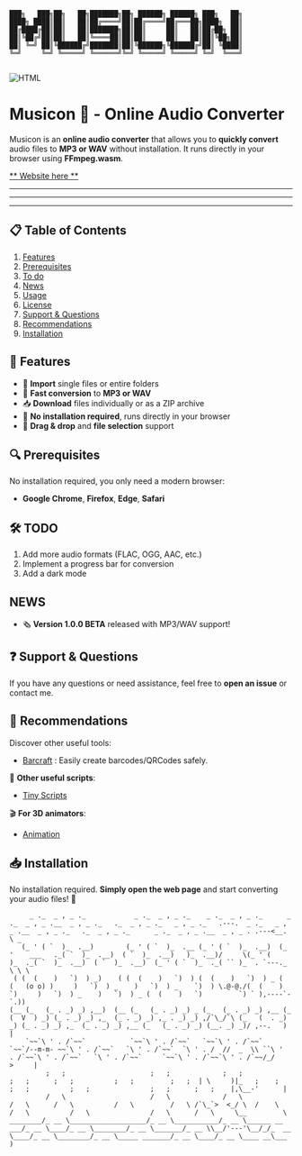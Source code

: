 
```
███╗   ███╗██╗   ██╗███████╗██╗ ██████╗ ██████╗ ███╗   ██╗
████╗ ████║██║   ██║██╔════╝██║██╔════╝██╔═══██╗████╗  ██║
██╔████╔██║██║   ██║███████╗██║██║     ██║   ██║██╔██╗ ██║
██║╚██╔╝██║██║   ██║╚════██║██║██║     ██║   ██║██║╚██╗██║
██║ ╚═╝ ██║╚██████╔╝███████║██║╚██████╗╚██████╔╝██║ ╚████║
╚═╝     ╚═╝ ╚═════╝ ╚══════╝╚═╝ ╚═════╝ ╚═════╝ ╚═╝  ╚═══╝
                                                          
```

![HTML](https://img.shields.io/badge/HTML-orange)

# Musicon 🎵 - Online Audio Converter  

Musicon is an **online audio converter** that allows you to **quickly convert** audio files to **MP3 or WAV** without installation. It runs directly in your browser using **FFmpeg.wasm**.  

[** Website here ** ](https://secret-guest.github.io/musicon/)

---
---
---

## 📋 Table of Contents

1. [Features](#-features)
2. [Prerequisites](#-prerequisites)
3. [To do](#-todo)
4. [News](#news)
5. [Usage](#-usage)
6. [License](#-license)
7. [Support & Questions](#-support--questions)
8. [Recommendations](#-recommendations)
9. [Installation](#-installation)
   
## 🌟 Features

- 🎵 **Import** single files or entire folders  
- 🔄 **Fast conversion** to **MP3 or WAV**  
- 📥 **Download** files individually or as a ZIP archive  
- 🚀 **No installation required**, runs directly in your browser  
- 📂 **Drag & drop** and **file selection** support  

## 🔍 Prerequisites

No installation required, you only need a modern browser:  
- **Google Chrome**, **Firefox**, **Edge**, **Safari**  

## 🛠️ TODO

1. Add more audio formats (FLAC, OGG, AAC, etc.)  
2. Implement a progress bar for conversion  
3. Add a dark mode  

## NEWS

- 🗞️ **Version 1.0.0 BETA** released with MP3/WAV support!  

## ❓ Support & Questions  

If you have any questions or need assistance, feel free to **open an issue** or contact me.  

## 💎 Recommendations  

Discover other useful tools:  

- [Barcraft](https://github.com/SECRET-GUEST/barcraft) : Easily create barcodes/QRCodes safely.  

📜 **Other useful scripts**:  
- [Tiny Scripts](https://github.com/SECRET-GUEST/tiny-scripts)  

🎬 **For 3D animators**:  
- [Animation](https://github.com/SECRET-GUEST/animation)  

## 📥 Installation  

No installation required. **Simply open the web page** and start converting your audio files! 🚀


```
     _ ._  _ , _ ._            _ ._  _ , _ ._    _ ._  _ , _ ._      _ ._  _ , _ .__  _ , _ ._   ._  _ , _ ._   _ , _ ._   .---.  _ ._   _ , _ .__  _ , _ ._   ._  _ , _ ._      _ ._  _ , _ .__  _ , _ . .---<__. \ _
   (_ ' ( `  )_  .__)        (_ ' ( `  )_  .__ (_ ' ( `  )_  .__)  (_ '    ___   ._( `  )_  .__)  ( `  )_  .__)   )_  .__)/     \(_ ' (    )_  ._( `  )_  .__)  ( `  )_  .__)  (_ ' ( `  )_  ._( `` )_  . `---._  \ \ \
 ( (  (    )   `)  ) _)    ( (  (    )   `)  ) (  (    )   `)  ) _ (  (   (o o) )     )   `)  ) _    )   `)  ) _    `)  ) \.@-@./(  (    )   `)     )   `)  ) _    )   `)  ) _ (  (    )   `)         `) ` ),----`- `.))  
(__ (_   (_ . _) _) ,__)  (__ (_   (_ . _) _) _ (_   (_ . _) _) ,__ (_   (  V  ) _) (_ . _) _) ,_  (_ . _) _) ,_ . _) _) ,/`\_/`\ (_   (  . _) _) (_ . _) _) ,_  (_ . _) _) ,__ (_   (_ . _) _) (__. _) _)/ ,--.   )  |
    `~~`\ ' . /`~~`           `~~`\ ' . /`~~`   `~~`\ ' . /`~~`     `~~`/--m-m- ~~`\ ' . /`~~`   `\ ' . /`~~`  `\ ' . /  //  _  \\ ``\ '  . /`~~`\ ' . /`~~`   `\ ' . /`~~`     `~~`\ ' . /`~~`\ ' . /`~~/_/    >     |
         ;   ;                     ;   ;             ;   ;               ;   ;      ;   ;          ;   ;         ;   ;  | \     )|_   ;    ;      ;   ;          ;   ;               ;   ;      ;   ;    |,\__-'      |
         /   \                     /   \             /   \               /   \      /   \          /   \         /   \ /`\_`>  <_/ \  /    \      /   \          /   \               /   \      /   \     \__         \
________/_ __ \___________________/_ __ \___________/_ __ \______ __ ___/_ __ \____/_ __ \________/_ __ \_______/_ __ \\__/'---'\__/_/_  __ \____/_ __ \________/_ __ \_____ _______/_ __ \____/_ __ \____ __\___      )
```

